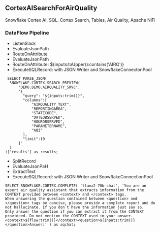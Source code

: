 ## CortexAISearchForAirQuality
Snowflake Cortex AI, SQL, Cortex Search, Tables, Air Quality, Apache NiFi



### DataFlow Pipeline


* ListenSlack
* EvaluateJsonPath
* RouteOnAttribute
* EvaluateJsonPath
* RouteOnAttribute:   ${inputs:toUpper():contains('AIRQ')}
* ExecuteSQLRecord: with JSON Writer and SnowflakeConnectonPool

````
 SELECT PARSE_JSON(
  SNOWFLAKE.CORTEX.SEARCH_PREVIEW(
      'DEMO.DEMO.AIRQUALITY_SRVC',
      '{
        "query": "${inputs:trim()}",
        "columns":[
            "AIRQUALITY_TEXT",
            "REPORTINGAREA",
            "STATECODE",
            "DATEOBSERVED",
            "HOUROBSERVED",
            "PARAMETERNAME",
            "AQI"
        ],
        "limit":10
      }'
  )
)['results'] as results;
````
* SplitRecord
* EvaluateJsonPaH
* ExtractText
* ExecuteSQLRecord: with JSON Writer and SnowflakeConnectionPool

````
SELECT SNOWFLAKE.CORTEX.COMPLETE( 'llama2-70b-chat', 'You are an expert air quality assistant that extracts information from the CONTEXT provided between <context> and </context> tags.
When answering the question contained between <question> and </question> tags be concise, please provide a complete report and do not hallucinate. If you don´t have the information just say so.
Only answer the question if you can extract it from the CONTEXT provideed. Do not mention the CONTEXT used in your answer.<context>${flow:trim()}</context><question>${inputs:trim()}</question>Answer:' ) as aqchat;
````


